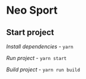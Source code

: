# Neo Sport

## Start project

*Install dependencies* - `yarn`

*Run project* - `yarn start`

*Build project* - `yarn run build`
